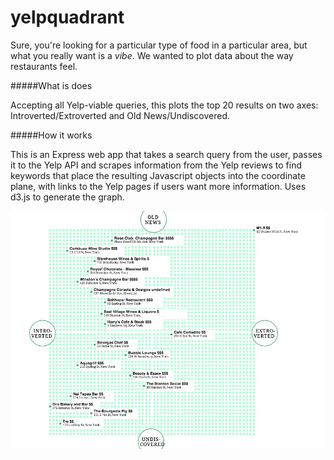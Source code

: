 yelpquadrant
============

Sure, you're looking for a particular type of food in a particular area, but what you really want is a *vibe*. We wanted to plot data about the way restaurants feel. 

#####What is does

Accepting all Yelp-viable queries, this plots the top 20 results on two axes: Introverted/Extroverted and Old News/Undiscovered. 


#####How it works

This is an Express web app that takes a search query from the user, passes it to the Yelp API and scrapes information from the Yelp reviews to find keywords that place the resulting Javascript objects into the coordinate plane, with links to the Yelp pages if users want more information. Uses d3.js to generate the graph.

![alttext](yelppic.jpg)

